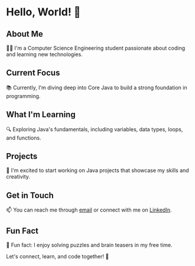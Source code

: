 # Hello, World! 👋

## About Me
👨‍🎓 I'm a Computer Science Engineering student passionate about coding and learning new technologies.

## Current Focus
📚 Currently, I'm diving deep into Core Java to build a strong foundation in programming.

## What I'm Learning
🔍 Exploring Java's fundamentals, including variables, data types, loops, and functions.

## Projects
🚀 I'm excited to start working on Java projects that showcase my skills and creativity.

## Get in Touch
📫 You can reach me through [email](mohamedaljathn@gmail.com) or connect with me on [LinkedIn](https://www.linkedin.com/in/mohamed-aljath-24378b250).

## Fun Fact
🎉 Fun fact: I enjoy solving puzzles and brain teasers in my free time.

Let's connect, learn, and code together! 🚀































